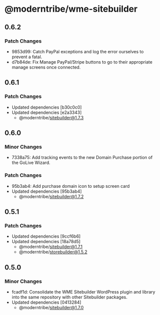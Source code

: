# @moderntribe/wme-sitebuilder

## 0.6.2

### Patch Changes

- 9853d99: Catch PayPal exceptions and log the error ourselves to prevent a fatal.
- d7b84de: Fix Manage PayPal/Stripe buttons to go to their appropriate manage screens once connected.

## 0.6.1

### Patch Changes

- Updated dependencies [b30c0c0]
- Updated dependencies [e2a3343]
  - @moderntribe/sitebuilder@1.7.3

## 0.6.0

### Minor Changes

- 7338a75: Add tracking events to the new Domain Purchase portion of the GoLive Wizard.

### Patch Changes

- 95b3ab4: Add purchase domain icon to setup screen card
- Updated dependencies [95b3ab4]
  - @moderntribe/sitebuilder@1.7.2

## 0.5.1

### Patch Changes

- Updated dependencies [9ccf6b6]
- Updated dependencies [18a78d5]
  - @moderntribe/sitebuilder@1.7.1
  - @moderntribe/storebuilder@1.5.2

## 0.5.0

### Minor Changes

- fcadf1d: Consolidate the WME Sitebuilder WordPress plugin and library into the same repository with other Sitebuilder packages.
- Updated dependencies [0413284]
  - @moderntribe/sitebuilder@1.7.0
